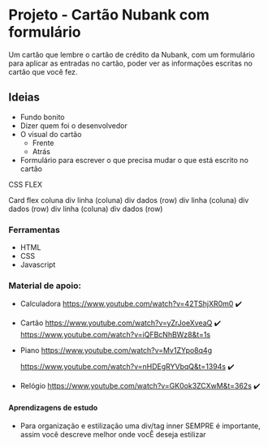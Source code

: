 # Projeto - Cartão Nubank com formulário

Um cartão que lembre o cartão de crédito da Nubank, com um formulário para aplicar as entradas no cartão, poder ver as informações escritas no cartão que você fez.

## Ideias

- Fundo bonito
- Dizer quem foi o desenvolvedor 
- O visual do cartão
    - Frente
    - Atrás
- Formulário para escrever o que precisa mudar o que está escrito no cartão

CSS FLEX

Card flex coluna
    div linha (coluna)
        div dados (row)
    div linha (coluna)
        div dados (row)
    div linha (coluna)
        div dados (row)

### Ferramentas

* HTML
* CSS
* Javascript

### Material de apoio:

- Calculadora
  https://www.youtube.com/watch?v=42TShjXR0m0 ✔️

- Cartão
  https://www.youtube.com/watch?v=yZrJoeXveaQ ✔️
  https://www.youtube.com/watch?v=iQFBcNhBWz8&t=1s 


- Piano 
  https://www.youtube.com/watch?v=Mv1ZYpo8q4g
  
  https://www.youtube.com/watch?v=nHDEgRYVbqQ&t=1394s ✔️

- Relógio
  https://www.youtube.com/watch?v=GK0ok3ZCXwM&t=362s ✔️


#### Aprendizagens de estudo

* Para organização e estilização uma div/tag inner SEMPRE é importante, assim você descreve melhor onde vocÊ deseja estilizar